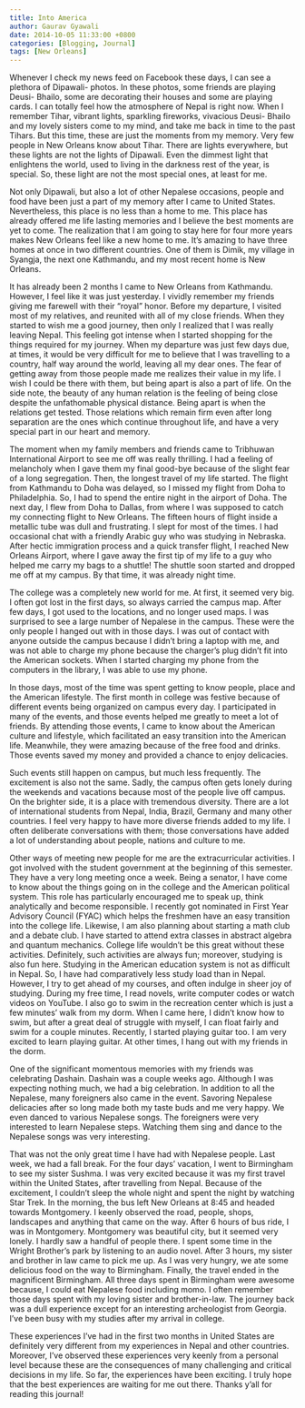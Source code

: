 ```yaml
---
title: Into America
author: Gaurav Gyawali
date: 2014-10-05 11:33:00 +0800
categories: [Blogging, Journal]
tags: [New Orleans]
---
```




Whenever I check my news feed on Facebook these days, I can see a plethora of Dipawali- photos. In these photos, some friends are playing Deusi- Bhailo, some are decorating their houses and some are playing cards. I can totally feel how the atmosphere of Nepal is right now. When I remember Tihar, vibrant lights, sparkling fireworks, vivacious Deusi- Bhailo and my lovely sisters come to my mind, and take me back in time to the past Tihars. But this time, these are just the moments from my memory. Very few people in New Orleans know about Tihar. There are lights everywhere, but these lights are not the lights of Dipawali. Even the dimmest light that enlightens the world, used to living in the darkness rest of the year, is special. So, these light are not the most special ones, at least for me.

Not only Dipawali, but also a lot of other Nepalese occasions, people and food have been just a part of my memory after I came to United States. Nevertheless, this place is no less than a home to me. This place has already offered me life lasting memories and I believe the best moments are yet to come. The realization that I am going to stay here for four more years makes New Orleans feel like a new home to me. It’s amazing to have three homes at once in two different countries. One of them is Dimik, my village in Syangja, the next one Kathmandu, and my most recent home is New Orleans.

It has already been 2 months I came to New Orleans from Kathmandu. However, I feel like it was just yesterday. I vividly remember my friends giving me farewell with their “royal” honor. Before my departure, I visited most of my relatives, and reunited with all of my close friends. When they started to wish me a good journey, then only I realized that I was really leaving Nepal. This feeling got intense when I started shopping for the things required for my journey. When my departure was just few days due, at times, it would be very difficult for me to believe that I was travelling to a country, half way around the world, leaving all my dear ones. The fear of getting away from those people made me realizes their value in my life. I wish I could be there with them, but being apart is also a part of life. On the side note, the beauty of any human relation is the feeling of being close despite the unfathomable physical distance. Being apart is when the relations get tested. Those relations which remain firm even after long separation are the ones which continue throughout life, and have a very special part in our heart and memory.

The moment when my family members and friends came to Tribhuwan International Airport to see me off was really thrilling. I had a feeling of melancholy when I gave them my final good-bye because of the slight fear of a long segregation. Then, the longest travel of my life started.  The flight from Kathmandu to Doha was delayed, so I missed my flight from Doha to Philadelphia. So, I had to spend the entire night in the airport of Doha. The next day, I flew from Doha to Dallas, from where I was supposed to catch my connecting flight to New Orleans. The fifteen hours of flight inside a metallic tube was dull and frustrating. I slept for most of the times. I had occasional chat with a friendly Arabic guy who was studying in Nebraska.  After hectic immigration process and a quick transfer flight, I reached New Orleans Airport, where I gave away the first tip of my life to a guy who helped me carry my bags to a shuttle! The shuttle soon started and dropped me off at my campus. By that time, it was already night time.

The college was a completely new world for me. At first, it seemed very big. I often got lost in the first days, so always carried the campus map. After few days, I got used to the locations, and no longer used maps. I was surprised to see a large number of Nepalese in the campus. These were the only people I hanged out with in those days. I was out of contact with anyone outside the campus because I didn’t bring a laptop with me, and was not able to charge my phone because the charger’s plug didn’t fit into the American sockets. When I started charging my phone from the computers in the library, I was able to use my phone.

In those days, most of the time was spent getting to know people, place and the American lifestyle. The first month in college was festive because of different events being organized on campus every day. I participated in many of the events, and those events helped me greatly to meet a lot of friends. By attending those events, I came to know about the American culture and lifestyle, which facilitated an easy transition into the American life. Meanwhile, they were amazing because of the free food and drinks. Those events saved my money and provided a chance to enjoy delicacies.

Such events still happen on campus, but much less frequently. The excitement is also not the same. Sadly, the campus often gets lonely during the weekends and vacations because most of the people live off campus. On the brighter side, it is a place with tremendous diversity. There are a lot of international students from Nepal, India, Brazil, Germany and many other countries. I feel very happy to have more diverse friends added to my life. I often deliberate conversations with them; those conversations have added a lot of understanding about people, nations and culture to me.

Other ways of meeting new people for me are the extracurricular activities. I got involved with the student government at the beginning of this semester. They have a very long meeting once a week. Being a senator, I have come to know about the things going on in the college and the American political system. This role has particularly encouraged me to speak up, think analytically and become responsible. I recently got nominated in First Year Advisory Council (FYAC) which helps the freshmen have an easy transition into the college life. Likewise, I am also planning about starting a math club and a debate club. I have started to attend extra classes in abstract algebra and quantum mechanics. College life wouldn’t be this great without these activities.
Definitely, such activities are always fun; moreover, studying is also fun here. Studying in the American education system is not as difficult in Nepal. So, I have had comparatively less study load than in Nepal. However, I try to get ahead of my courses, and often indulge in sheer joy of studying. During my free time, I read novels, write computer codes or watch videos on YouTube. I also go to swim in the recreation center which is just a few minutes’ walk from my dorm. When I came here, I didn’t know how to swim, but after a great deal of struggle with myself, I can float fairly and swim for a couple minutes. Recently, I started playing guitar too. I am very excited to learn playing guitar. At other times, I hang out with my friends in the dorm.

One of the significant momentous memories with my friends was celebrating Dashain. Dashain was a couple weeks ago. Although I was expecting nothing much, we had a big celebration. In addition to all the Nepalese, many foreigners also came in the event. Savoring Nepalese delicacies after so long made both my taste buds and me very happy. We even danced to various Nepalese songs. The foreigners were very interested to learn Nepalese steps. Watching them sing and dance to the Nepalese songs was very interesting.

That was not the only great time I have had with Nepalese people. Last week, we had a fall break. For the four days’ vacation, I went to Birmingham to see my sister Sushma. I was very excited because it was my first travel within the United States, after travelling from Nepal. Because of the excitement, I couldn’t sleep the whole night and spent the night by watching Star Trek. In the morning, the bus left New Orleans at 8:45 and headed towards Montgomery. I keenly observed the road, people, shops, landscapes and anything that came on the way. After 6 hours of bus ride, I was in Montgomery. Montgomery was beautiful city, but it seemed very lonely. I hardly saw a handful of people there. I spent some time in the Wright Brother’s park by listening to an audio novel. After 3 hours, my sister and brother in law came to pick me up. As I was very hungry, we ate some delicious food on the way to Birmingham. Finally, the travel ended in the magnificent Birmingham. All three days spent in Birmingham were awesome because, I could eat Nepalese food including momo. I often remember those days spent with my loving sister and brother-in-law. The journey back was a dull experience except for an interesting archeologist from Georgia. I’ve been busy with my studies after my arrival in college.

These experiences I’ve had in the first two months in United States are definitely very different from my experiences in Nepal and other countries. Moreover, I’ve observed these experiences very keenly from a personal level because these are the consequences of many challenging and critical decisions in my life. So far, the experiences have been exciting. I truly hope that the best experiences are waiting for me out there. Thanks y’all for reading this journal! 
